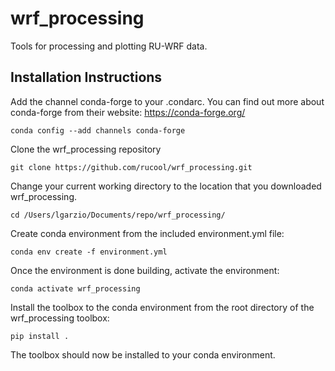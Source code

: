 # wrf_processing
Tools for processing and plotting RU-WRF data.


## Installation Instructions
Add the channel conda-forge to your .condarc. You can find out more about conda-forge from their website: https://conda-forge.org/

`conda config --add channels conda-forge`

Clone the wrf_processing repository

`git clone https://github.com/rucool/wrf_processing.git`

Change your current working directory to the location that you downloaded wrf_processing. 

`cd /Users/lgarzio/Documents/repo/wrf_processing/`

Create conda environment from the included environment.yml file:

`conda env create -f environment.yml`

Once the environment is done building, activate the environment:

`conda activate wrf_processing`

Install the toolbox to the conda environment from the root directory of the wrf_processing toolbox:

`pip install .`

The toolbox should now be installed to your conda environment.